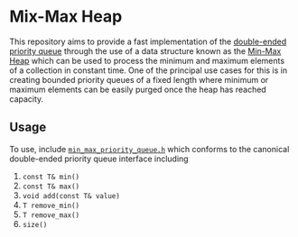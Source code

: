 # Mix-Max Heap

This repository aims to provide a fast implementation of the [double-ended priority queue](https://en.wikipedia.org/wiki/Double-ended_priority_queue) through the use of a data structure known as the [Min-Max Heap](https://en.wikipedia.org/wiki/Min-max_heap) which can be used to process the minimum and maximum elements of a collection in constant time. One of the principal use cases for this is in creating bounded priority queues of a fixed length where minimum or maximum elements can be easily purged once the heap has reached capacity.

## Usage

To use, include [`min_max_priority_queue.h`](https://github.com/matthew-rister/min_max_heap/blob/master/min-max-heap/src/min_max_heap.h) which conforms to the canonical double-ended priority queue interface including

1. `const T& min()`
2. `const T& max()`
2. `void add(const T& value)`
2. `T remove_min()`
3. `T remove_max()`
4. `size()`